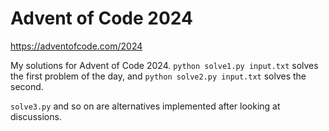 # Advent of Code 2024

https://adventofcode.com/2024

My solutions for Advent of Code 2024.
`python solve1.py input.txt` solves the first problem of the day, and `python solve2.py input.txt` solves the second.

`solve3.py` and so on are alternatives implemented after looking at discussions.
